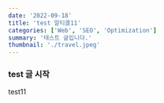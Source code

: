 ```yaml
---
date: '2022-09-18'
title: 'test 알티클11'
categories: ['Web', 'SEO', 'Optimization']
summary: '테스트 글입니다.'
thumbnail: './travel.jpeg'
---
```


### test 글 시작

test11

